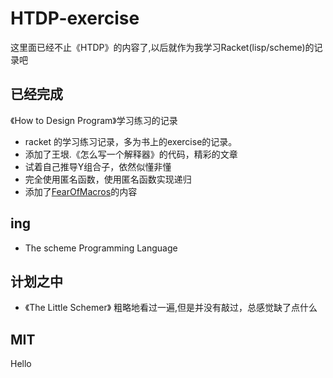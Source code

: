 # HTDP-exercise
 这里面已经不止《HTDP》的内容了,以后就作为我学习Racket(lisp/scheme)的记录吧
## 已经完成
《How to Design Program》学习练习的记录
 - racket 的学习练习记录，多为书上的exercise的记录。
 - 添加了王垠.《怎么写一个解释器》的代码，精彩的文章
 - 试着自己推导Y组合子，依然似懂非懂
 - 完全使用匿名函数，使用匿名函数实现递归
 - 添加了[FearOfMacros](http://www.greghendershott.com/fear-of-macros/)的内容


## ing

 - The scheme Programming Language

## 计划之中
- 《The Little Schemer》
    粗略地看过一遍,但是并没有敲过，总感觉缺了点什么

## MIT

Hello
